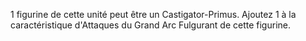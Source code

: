 1 figurine de cette unité
peut être un Castigator-Primus. Ajoutez
1 à la caractéristique d'Attaques du
Grand Arc Fulgurant de cette figurine.